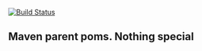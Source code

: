[![Build Status](https://travis-ci.org/walkingdevs/parent.svg?branch=master)](https://travis-ci.org/walkingdevs/parent)

## Maven parent poms. Nothing special